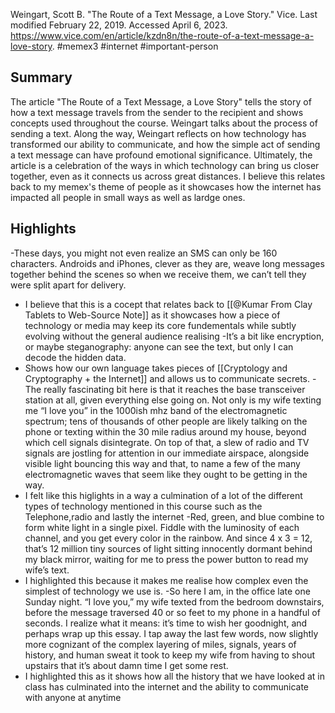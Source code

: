
Weingart, Scott B. "The Route of a Text Message, a Love Story." Vice. Last modified February 22, 2019. Accessed April 6, 2023. https://www.vice.com/en/article/kzdn8n/the-route-of-a-text-message-a-love-story.
#memex3 #internet #important-person 

## Summary
The article "The Route of a Text Message, a Love Story" tells the story of how a text message travels from the sender to the recipient and shows concepts used throughout the course. Weingart talks about the process of sending a text. Along the way, Weingart reflects on how technology has transformed our ability to communicate, and how the simple act of sending a text message can have profound emotional significance. Ultimately, the article is a celebration of the ways in which technology can bring us closer together, even as it connects us across great distances. I believe this relates back to my memex's theme of people as it showcases how the internet has impacted all people in small ways as well as lardge ones.




## Highlights
-These days, you might not even realize an SMS can only be 160 characters. Androids and iPhones, clever as they are, weave long messages together behind the scenes so when we receive them, we can’t tell they were split apart for delivery.
- I believe that this is a cocept that relates back to [[@Kumar From Clay Tablets to Web-Source Note]] as it showcases how a piece of technology or media may keep its core fundementals while subtly evolving without the general audience realising
-It’s a bit like encryption, or maybe steganography: anyone can see the text, but only I can decode the hidden data.
- Shows how our own language takes pieces of [[Cryptology and Cryptography + the Internet]] and allows us to communicate secrets.
-The really fascinating bit here is that it reaches the base transceiver station at all, given everything else going on. Not only is my wife texting me “I love you” in the 1000ish mhz band of the electromagnetic spectrum; tens of thousands of other people are likely talking on the phone or texting within the 30 mile radius around my house, beyond which cell signals disintegrate. On top of that, a slew of radio and TV signals are jostling for attention in our immediate airspace, alongside visible light bouncing this way and that, to name a few of the many electromagnetic waves that seem like they ought to be getting in the way.
- I felt like this higlights in a way a culmination of a lot of the different types of technology mentioned in this course such as the Telephone,radio and lastly the internet 
-Red, green, and blue combine to form white light in a single pixel. Fiddle with the luminosity of each channel, and you get every color in the rainbow. And since 4 x 3 = 12, that’s 12 million tiny sources of light sitting innocently dormant behind my black mirror, waiting for me to press the power button to read my wife’s text.
- I highlighted this because it makes me realise how complex even the simplest of technology we use is.
-So here I am, in the office late one Sunday night. “I love you,” my wife texted from the bedroom downstairs, before the message traversed 40 or so feet to my phone in a handful of seconds. I realize what it means: it’s time to wish her goodnight, and perhaps wrap up this essay. I tap away the last few words, now slightly more cognizant of the complex layering of miles, signals, years of history, and human sweat it took to keep my wife from having to shout upstairs that it’s about damn time I get some rest.
- I highlighted this as it shows how all the history that we have looked at in class has culminated into the internet and the ability to communicate with anyone at anytime




